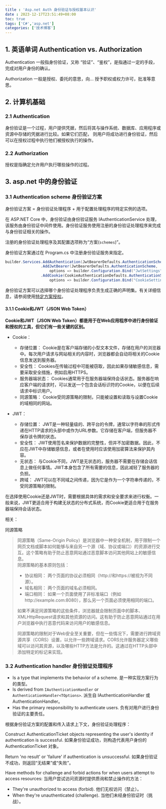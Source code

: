 ```yaml
---
title : 'Asp.net Auth 身份验证与授权基本认识'
date : 2023-12-17T23:51:49+08:00
toc: true
tags: ['C#','asp.net']
categories: ['技术博客']
---
```


## 1. 英语单词 Authentication vs. Authorization

Authentication 一般指身份验证，又称 “验证”、“鉴权”，是指通过一定的手段，完成对用户身份的确认。

Authorization 一般是授权、委托的意思，向… 授予职权或权力许可，批准等意思。


## 2. 计算机基础

### 2.1 Authentication
身份验证是一个过程，用户提供凭据，然后将其与操作系统、数据库、应用程序或资源中存储的凭据进行比较。如果它们匹配，
则用户将成功进行身份验证，然后可以在授权过程中执行他们被授权执行的操作。

### 2.2 Authorization
授权是指确定允许用户执行哪些操作的过程。


## 3. asp.net 中的身份验证
### 3.1 Authentication scheme 身份验证方案 

身份验证方案 = 身份验证处理程序 + 用于配置处理程序的特定实例的选项。

在 ASP.NET Core 中，身份验证由身份验证服务 IAuthenticationService 处理，该服务由身份验证中间件使用。身份验证服务使用注册的身份验证处理程序来完成与身份验证相关的操作。

注册的身份验证处理程序及其配置选项称为“方案(`schemes`)”。

身份验证方案通过在 Program.cs 中注册身份验证服务来指定。

```C#
builder.Services.AddAuthentication(JwtBearerDefaults.AuthenticationScheme)
                .AddJwtBearer(JwtBearerDefaults.AuthenticationScheme,
                    options => builder.Configuration.Bind("JwtSettings", options))
                .AddCookie(CookieAuthenticationDefaults.AuthenticationScheme,
                    options => builder.Configuration.Bind("CookieSettings", options));
```

身份验证方案可以选择哪个身份验证处理程序负责生成正确的声明集。有关详细信息，请参阅使用[特定方案授权](https://learn.microsoft.com/en-us/aspnet/core/security/authorization/limitingidentitybyscheme?view=aspnetcore-8.0)。

#### 3.1.1 Cookie和JWT（JSON Web Token）
**Cookie和JWT（JSON Web Token）都是用于在Web应用程序中进行身份验证和授权的工具，但它们有一些关键的区别。**

- Cookie： 
  + 存储位置： Cookie是在客户端存储的小型文本文件，存储在用户的浏览器中。每次用户请求与网站相关的内容时，浏览器都会自动将相关的Cookie信息发送到服务器。
  + 安全性： Cookies在传输过程中可能被窃取，因此如果存储敏感信息，需要采取安全措施，例如启用HTTPS。
  + 服务器端状态： Cookies通常用于在服务器端保持会话状态。服务器在响应客户端的请求时，可以发送一个包含会话标识符的Cookie，以便在后续请求中标识用户。
  + 同源策略： Cookie受同源策略的限制，只能被设置和读取与设置Cookie的域相同的网站。
  
- JWT： 
  + 存储位置： JWT是一种轻量级的、跨平台的令牌，通常以字符串的形式传递在HTTP请求的头部中或作为URL参数。它存储在客户端，但服务器不保存该令牌的状态。
  + 安全性： JWT使用签名来保护数据的完整性，但并不加密数据。因此，不应在JWT中存储敏感信息，或者在使用时应该使用加密算法来保护其内容。
  + 无状态： 与Cookie不同，JWT是无状态的，服务器不需要在存储会话信息上做任何事情。JWT本身包含了所有需要的信息，因此减轻了服务器的负担。
  + 跨域： JWT可以在不同域之间传递，因为它是作为一个字符串传递的，不受同源策略的限制。
  
在选择使用Cookie还是JWT时，需要根据具体的需求和安全要求来进行权衡。一般来说，JWT更适合用于构建无状态的分布式系统，而Cookie更适合用于在服务器端保持会话状态。

相关：  

同源策略  

>同源策略（Same-Origin Policy）是浏览器中一种安全机制，用于限制一个网页文档或脚本如何能够与来自另一个源（域、协议或端口）的资源进行交互。这个策略有助于防止恶意网站通过恶意脚本访问其他网站上的敏感信息。  
>同源策略的基本原则包括：  
> + 协议相同： 两个页面的协议必须相同（http://和https://被视为不同源）。
> + 域名相同： 两个页面的域名必须相同。
> + 端口相同： 如果一个页面使用了非标准端口（例如http://example.com:8080），那么另一个页面必须使用相同的端口。 
>    
> 如果不满足同源策略的这些条件，浏览器就会限制页面中的脚本、XMLHttpRequest请求和其他资源的访问。这有助于防止恶意网站通过在用户浏览器中执行恶意代码来访问用户的敏感信息。
> 
>同源策略的限制对于Web安全至关重要，但在一些情况下，需要进行跨域资源共享（CORS）设置，以允许一些跨域请求。CORS允许服务器定义哪些域可以访问其资源，以及哪些HTTP方法是允许的。这通过在HTTP头部中添加特定的标记来实现。

### 3.2 Authentication handler 身份验证处理程序

+ Is a type that implements the behavior of a scheme.
是一种实现方案行为的类型。
+ Is derived from `IAuthenticationHandler` or `AuthenticationHandler<TOptions>`.
派生自 IAuthenticationHandler 或 AuthenticationHandler。
+ Has the primary responsibility to authenticate users.
负有对用户进行身份验证的主要责任。

根据身份验证方案的配置和传入请求上下文，身份验证处理程序：

Construct AuthenticationTicket objects representing the user's identity if authentication is successful.
如果身份验证成功，则构造代表用户身份的 AuthenticationTicket 对象。

Return 'no result' or 'failure' if authentication is unsuccessful.
如果身份验证不成功，则返回“无结果”或“失败”。

Have methods for challenge and forbid actions for when users attempt to access resources:
当用户尝试访问资源时提供质询和禁止操作的方法： 

  + They're unauthorized to access (forbid).    他们无权访问（禁止）。  
  + When they're unauthenticated (challenge).    当他们未经身份验证时（挑战）。